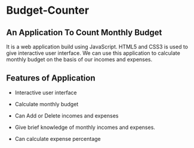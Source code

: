 # Budget-Counter

## An Application To Count Monthly Budget 

It is a web application build using JavaScript. 
HTML5 and CSS3 is used to give interactive user interface. 
We can use this application to calculate monthly budget on the basis of our incomes and expenses.

## Features of Application

* Interactive user interface

* Calculate monthly budget

* Can Add or Delete incomes and expenses

* Give brief knowledge of monthly incomes and expenses.

* Can calculate expense percentage



